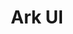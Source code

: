 ---
codehost: https://github.com/https://github.com/chakra-ui/ark
logohandle: ark-ui
sort: arkui
title: Ark UI
twitter: https://x.com/ark_ui_
website: https://ark-ui.com/
---